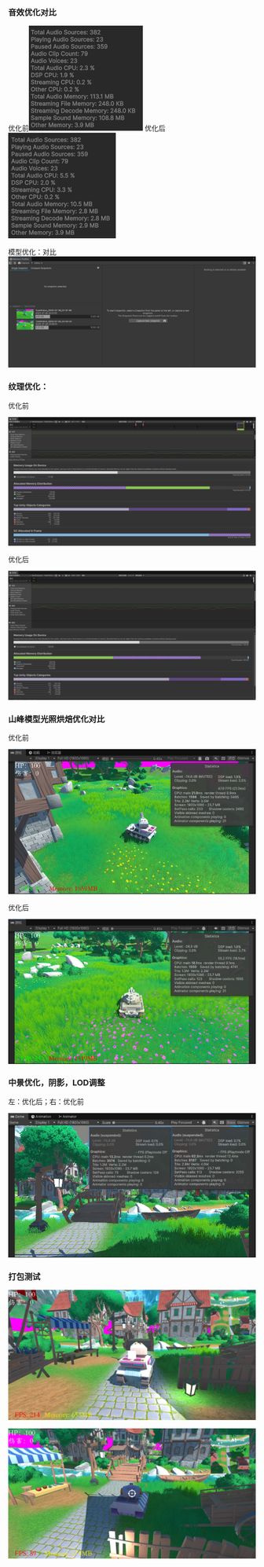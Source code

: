 ### 音效优化对比

优化前![1](./Texture/1.png)
优化后![2](./Texture/2.png)

模型优化：对比
![3](./Texture/3.png)

### 纹理优化：

优化前

![4](./Texture/4.png)

优化后

![5](./Texture/5.png)

### 山峰模型光照烘焙优化对比

优化前

![5](./Texture/6.png)

优化后

![7](./Texture/7.png)

### 中景优化，阴影，LOD调整

左：优化后；右：优化前

![8](./Texture/8.png)



### 打包测试

![9](./Texture/9.png)

![10](./Texture/10.png)

